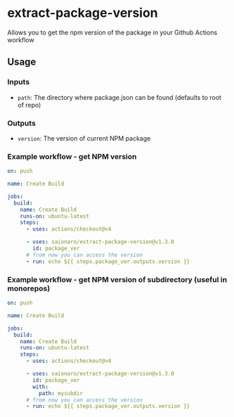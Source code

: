 # extract-package-version

Allows you to get the npm version of the package in your Github Actions workflow

## Usage

### Inputs

- `path`: The directory where package.json can be found (defaults to root of repo)

### Outputs

- `version`: The version of current NPM package

### Example workflow - get NPM version

```yaml
on: push

name: Create Build

jobs:
  build:
    name: Create Build
    runs-on: ubuntu-latest
    steps:
      - uses: actions/checkout@v4

      - uses: saionaro/extract-package-version@v1.3.0
        id: package_ver
      # from now you can access the version
      - run: echo ${{ steps.package_ver.outputs.version }}
```

### Example workflow - get NPM version of subdirectory (useful in monorepos)

```yaml
on: push

name: Create Build

jobs:
  build:
    name: Create Build
    runs-on: ubuntu-latest
    steps:
      - uses: actions/checkout@v4

      - uses: saionaro/extract-package-version@v1.3.0
        id: package_ver
        with:
          path: mysubdir
      # from now you can access the version
      - run: echo ${{ steps.package_ver.outputs.version }}
```
